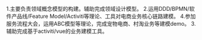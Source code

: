 1.主要负责领域概念模型的构建。辅助完成领域设计模型。
2.运用DDD/BPMN/软件产品线/Feature Model/Activiti等理论、工具对电商业务核心链路建模。
4.参加服务流程大会，运用ABC模型等理论，完成宠物电商、村淘业务等建模demo。
3.辅助完成基于activiti/vue的业务建模工具。

 